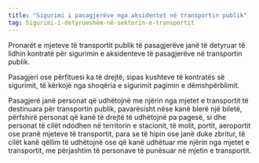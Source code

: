 ```yaml
---
title: "Sigurimi i pasagjerëve nga aksidentet në transportin publik"
tag: Sigurimi-i-detyrueshëm-në-sektorin-e-transportit
---
```


Pronarët e mjeteve të transportit publik të pasagjerëve janë të detyruar të lidhin kontratë për sigurimin e aksidenteve të pasagjerëve në transportin publik.

Pasagjeri ose përfituesi ka të drejtë, sipas kushteve të kontratës së sigurimit, të kërkojë nga shoqëria e sigurimit pagimin e dëmshpërblimit.

Pasagjerë janë personat që udhëtojnë me njërin nga mjetet e transportit të destinuara për transportin publik, pavarësisht nëse kanë blerë një biletë, përfshirë personat që kanë të drejtë të udhëtojnë pa pagesë, si dhe personat të cilët ndodhen në territorin e stacionit, të molit, portit, aeroportit ose pranë mjeteve të transportit, para se të hipin ose janë duke zbritur, të cilët kanë qëllim të udhëtojnë ose që kanë udhëtuar me njërin nga mjetet e transportit, me përjashtim të personave të punësuar në mjetin e transportit.

